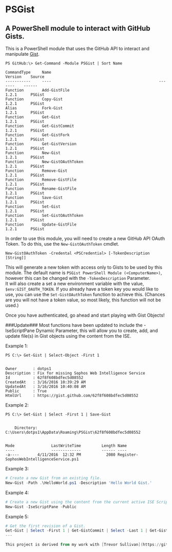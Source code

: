 # PSGist
## A PowerShell module to interact with GitHub Gists.

This is a PowerShell module that uses the GitHub API to interact and manipulate [Gist](https://developer.github.com).


```
PS GitHub:\> Get-Command -Module PSGist | Sort Name

CommandType     Name                                               Version    Source                                                                                                                                                  
-----------     ----                                               -------    ------                                                                                                                                                  
Function        Add-GistFile                                       1.2.1      PSGist                                                                                                                                                  
Function        Copy-Gist                                          1.2.1      PSGist                                                                                                                                                  
Alias           Fork-Gist                                          1.2.1      PSGist                                                                                                                                                  
Function        Get-Gist                                           1.2.1      PSGist                                                                                                                                                  
Function        Get-GistCommit                                     1.2.1      PSGist                                                                                                                                                  
Function        Get-GistFork                                       1.2.1      PSGist                                                                                                                                                  
Function        Get-GistVersion                                    1.2.1      PSGist                                                                                                                                                  
Function        New-Gist                                           1.2.1      PSGist                                                                                                                                                  
Function        New-GistOAuthToken                                 1.2.1      PSGist                                                                                                                                                  
Function        Remove-Gist                                        1.2.1      PSGist                                                                                                                                                  
Function        Remove-GistFile                                    1.2.1      PSGist                                                                                                                                                  
Function        Rename-GistFile                                    1.2.1      PSGist                                                                                                                                                  
Function        Save-Gist                                          1.2.1      PSGist                                                                                                                                                  
Function        Set-Gist                                           1.2.1      PSGist                                                                                                                                                  
Function        Set-GistOAuthToken                                 1.2.1      PSGist                                                                                                                                                  
Function        Update-GistFile                                    1.2.1      PSGist 
```


In order to use this module, you will need to create a new GitHub API OAuth Token.  To do this, use the `New-GistOAuthToken` cmdlet.

```
New-GistOAuthToken -Credental <PSCredential> [-TokenDescription [String]]
```

This will generate a new token with access only to Gists to be used by this module.  The default name is `PSGist PowerShell Module (<ComputerName>)`, however this can be changed with the `-TokenDescription` Parameter.  
It will also create a set a new environment variable with the value, `$env:GIST_OAUTH_TOKEN`.
If you already have a token key you would like to use, you can use the `Set-GistOAuthToken` function to achieve this.
(Chances are you will not have a token value, so most likely, this function will not be used.)


Once you have authenticated, go ahead and start playing with Gist Objects!

###Update###
Most functions have been updated to include the -IseScriptPane Dynamic Parameter, this will allow you to create, add, and update file(s) in Gist objects using the content from the ISE.

Example 1:
```
PS C:\> Get-Gist | Select-Object -First 1


Owner       : dotps1
Description : Fix for missing Sophos Web Intelligence Service
Id          : 62f8f608bdfec5d08552
CreatedAt   : 3/16/2016 10:39:29 AM
UpdatedAt   : 3/16/2016 10:40:08 AM
Public      : True
HtmlUrl     : https://gist.github.com/62f8f608bdfec5d08552
```

Example 2:
```
PS C:\> Get-Gist | Select -First 1 | Save-Gist


    Directory: C:\Users\dotps1\AppData\Roaming\PSGist\62f8f608bdfec5d08552


Mode                LastWriteTime         Length Name                                                                                                                                                                   
----                -------------         ------ ----                                                                                                                                                                   
-a----        4/11/2016  12:32 PM           2080 Register-SophosWebIntelligenceService.ps1         
```

Example 3:
```powershell
# Create a new Gist from an existing file.
New-Gist -Path .\HelloWorld.ps1 -Description 'Hello World Gist.'
```

Example 4:
```powershell
# Create a new Gist using the content from the current active ISE Script Tab.
New-Gist -IseScriptPane -Public
```

Example 5:
```powershell
# Get the first revision of a Gist.
Get-Gist | Select -First 1 | Get-GistCommit | Select -Last 1 | Get-GistVersion
---

This project is derived from my work with [Trevor Sullivan](https://github.com/pcgeek86) and [PSGitHub](https://github.com/pcgeek86/PSGitHub).  But the more I worked on it, I felt it should be its own module.  Maybe nested in PSGitHub when that is completed...